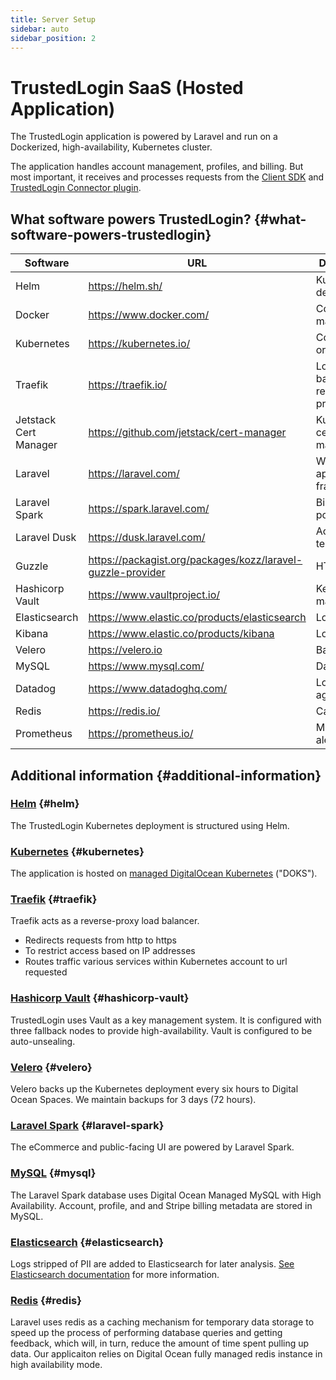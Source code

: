 ```yaml
---
title: Server Setup
sidebar: auto
sidebar_position: 2
---
```


# TrustedLogin SaaS (Hosted Application)

The TrustedLogin application is powered by Laravel and run on a Dockerized, high-availability, Kubernetes cluster.

The application handles account management, profiles, and billing. But most important, it receives and processes requests from the [Client SDK](/Client/intro) and [TrustedLogin Connector plugin](/Vendor/intro).

## What software powers TrustedLogin? {#what-software-powers-trustedlogin}

| Software              | URL                                                         | Description                       |
|-----------------------|-------------------------------------------------------------|-----------------------------------|
| Helm                  | https://helm.sh/                                            | Kubernetes deployment             |
| Docker                | https://www.docker.com/                                     | Container management              |
| Kubernetes            | https://kubernetes.io/                                      | Container orchestration           |
| Traefik               | https://traefik.io/                                         | Load balancing & reverse proxy    |
| Jetstack Cert Manager | https://github.com/jetstack/cert-manager                    | Kubernetes certificate management |
| Laravel               | https://laravel.com/                                        | Web application framework         |
| Laravel Spark         | https://spark.laravel.com/                                  | Billing & portal                  |
| Laravel Dusk          | https://dusk.laravel.com/                                   | Acceptance tests                  |
| Guzzle                | https://packagist.org/packages/kozz/laravel-guzzle-provider | HTTP client                       |
| Hashicorp Vault       | https://www.vaultproject.io/                                | Key management                    |
| Elasticsearch         | https://www.elastic.co/products/elasticsearch               | Log search                        |
| Kibana                | https://www.elastic.co/products/kibana                      | Log analysis                      |
| Velero                | https://velero.io                                           | Backup                            |
| MySQL                 | https://www.mysql.com/                                      | Database                          |
| Datadog               | https://www.datadoghq.com/                                  | Log aggregation                   |
| Redis                 | https://redis.io/                                           | Caching                           |
| Prometheus            | https://prometheus.io/                                      | Metrics & alerting                |



## Additional information {#additional-information}

### [Helm](https://github.com/helm/helm) {#helm}

The TrustedLogin Kubernetes deployment is structured using Helm.

### [Kubernetes](https://kubernetes.io/) {#kubernetes}

The application is hosted on [managed DigitalOcean Kubernetes](https://www.digitalocean.com/products/kubernetes/) ("DOKS").

### [Traefik](https://traefik.io) {#traefik}

Traefik acts as a reverse-proxy load balancer.

- Redirects requests from http to https
- To restrict access based on IP addresses
- Routes traffic various services within Kubernetes account to url requested

### [Hashicorp Vault](https://www.vaultproject.io) {#hashicorp-vault}

TrustedLogin uses Vault as a key management system. It is configured with three fallback nodes to provide high-availability. Vault is configured to be auto-unsealing.

### [Velero](https://velero.io) {#velero}

Velero backs up the Kubernetes deployment every six hours to Digital Ocean Spaces. We maintain backups for 3 days (72 hours).

### [Laravel Spark](https://spark.laravel.com) {#laravel-spark}

The eCommerce and public-facing UI are powered by Laravel Spark.

### [MySQL](https://www.mysql.com) {#mysql}

The Laravel Spark database uses Digital Ocean Managed MySQL with High Availability. Account, profile, and and Stripe billing metadata are stored in MySQL.

### [Elasticsearch](https://www.elastic.co/products/elasticsearch) {#elasticsearch}

Logs stripped of PII are added to Elasticsearch for later analysis. [See Elasticsearch documentation](/SaaS/elasticsearch) for more information.

### [Redis](https://redis.io/) {#redis}

Laravel uses redis as a caching mechanism for temporary data storage to speed up the process of performing database queries and getting feedback, which will, in turn, reduce the amount of time spent pulling up data. Our applicaiton relies on Digital Ocean fully managed redis instance in high availability mode.
